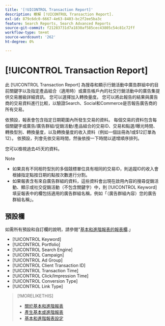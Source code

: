```yaml
---
title: '[!UICONTROL Transaction Report]'
description: 瞭解 [!UICONTROL Transaction Report].
exl-id: 879c6dc0-6667-4e63-8403-bc2f2ee5ba3c
feature: Search Reports, Search Advanced Reports
source-git-commit: f21283731d7a1830af585cec43805c54c81c72ff
workflow-type: tm+mt
source-wordcount: '262'
ht-degree: 0%

---
```


# [!UICONTROL Transaction Report]

此 [!UICONTROL Transaction Report] 為搜尋和顯示行銷活動中廣告群組中的目前關鍵字以及指定產品組合（適用時）或廣告帳戶內的社交行銷活動中的廣告集提供交易層級詳細資訊。 您可以選擇加入轉換量度。 您可以將此報告的結果與廣告商的交易資料進行比較，以驗證Search、Social和Commerce是否報告廣告商的所有交易。

依預設，報表會包含指定日期範圍內所發生交易的資料。 每個交易的資料包含每個關鍵字或廣告/廣告群組/促銷活動/產品組合的交易ID、交易和點選/曝光時間、轉換型別、轉換量度，以及轉換量度的收入資料（例如一個註冊為1或$12訂單為12）。 依預設，列會先依交易時間，然後依按一下時間以遞增順序排列。

您可以檢視過去45天的資料。

>[!NOTE]
>
>* 如果具有不同相符型別的多個競標單位具有相同的交易ID，則追蹤ID的收入會根據指定點按日期的點按次數進行分割。
>* 如果報表含有來自廣告群組的資料，這些資料會出現在啟用內容的搜尋促銷活動、顯示或社交促銷活動（不包含關鍵字）中，則 [!UICONTROL Keyword] 填妥報表中的欄包括適用的廣告群組名稱，例如「（廣告群組內容）您的廣告群組名稱」。

## 預設欄

如需所有預設和自訂欄的說明，請參閱&quot;[基本和進階報表的報表欄](basic-advanced-report-columns.md).」

* [!UICONTROL Keyword]
* [!UICONTROL Portfolio]
* [!UICONTROL Search Engine]
* [!UICONTROL Campaign]
* [!UICONTROL Ad Group]
* [!UICONTROL Client Transaction ID]
* [!UICONTROL Transaction Time]
* [!UICONTROL Click/Impression Time]
* [!UICONTROL Conversion Type]
* [!UICONTROL Link Type]

>[!MORELIKETHIS]
>
>* [關於基本和進階報表](basic-advanced-report-about.md)
>* [產生基本或進階報表](basic-advanced-report-generate.md)
>* [基本和進階報表設定](basic-advanced-report-settings.md)
